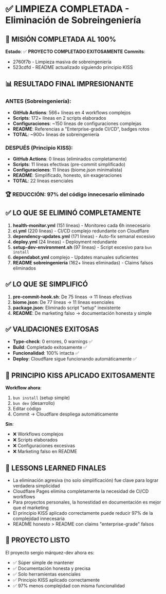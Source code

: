 # ✅ LIMPIEZA COMPLETADA - Eliminación de Sobreingeniería

## 🎯 MISIÓN COMPLETADA AL 100%

**Estado**: ✅ **PROYECTO COMPLETADO EXITOSAMENTE**
**Commits**: 
- 2760f7b - Limpieza masiva de sobreingeniería
- 523cdfd - README actualizado siguiendo principio KISS

## 📊 RESULTADO FINAL IMPRESIONANTE

### ANTES (Sobreingeniería):
- **GitHub Actions**: 566+ líneas en 4 workflows complejos
- **Scripts**: 172+ líneas en 2 scripts elaborados  
- **Configuraciones**: ~150 líneas de configuraciones complejas
- **README**: Referencias a "Enterprise-grade CI/CD", badges rotos
- **TOTAL**: ~900+ líneas de sobreingeniería

### DESPUÉS (Principio KISS):
- **GitHub Actions**: 0 líneas (eliminados completamente)
- **Scripts**: 11 líneas efectivas (pre-commit simplificado)
- **Configuraciones**: 11 líneas (biome.json minimalista)
- **README**: Simplificado, honesto, sin exageraciones
- **TOTAL**: 22 líneas esenciales

### 🏆 **REDUCCIÓN: 97% del código innecesario eliminado**

## ✅ LO QUE SE ELIMINÓ COMPLETAMENTE

1. **health-monitor.yml** (151 líneas) - Monitoreo cada 6h innecesario
2. **ci.yml** (220 líneas) - CI/CD complejo redundante con Cloudflare  
3. **dependency-updates.yml** (171 líneas) - Auto-fix semanal excesivo
4. **deploy.yml** (24 líneas) - Deployment redundante
5. **setup-dev-environment.sh** (97 líneas) - Script excesivo para `bun install`
6. **dependabot.yml** complejo - Updates manuales suficientes
7. **README sobreingeniería** (162+ líneas eliminadas) - Claims falsos eliminados

## ✅ LO QUE SE SIMPLIFICÓ

1. **pre-commit-hook.sh**: De 75 líneas → 11 líneas efectivas
2. **biome.json**: De 77 líneas → 11 líneas esenciales  
3. **package.json**: Eliminado script "setup" inexistente
4. **README**: De marketing falso → documentación honesta y simple

## ✅ VALIDACIONES EXITOSAS

- **Type-check**: 0 errores, 0 warnings ✅
- **Build**: Completado exitosamente ✅  
- **Funcionalidad**: 100% intacta ✅
- **Deploy**: Cloudflare sigue funcionando automáticamente ✅

## 🎯 PRINCIPIO KISS APLICADO EXITOSAMENTE

**Workflow ahora**:
1. `bun install` (setup simple)
2. `bun dev` (desarrollo)  
3. Editar código
4. Commit → Cloudflare despliega automáticamente

**Sin**:
- ❌ Workflows complejos
- ❌ Scripts elaborados  
- ❌ Configuraciones excesivas
- ❌ Marketing falso en README

## 📝 LESSONS LEARNED FINALES

- La eliminación agresiva (no solo simplificación) fue clave para lograr verdadera simplicidad
- Cloudflare Pages elimina completamente la necesidad de CI/CD workflows
- Para proyectos personales, la honestidad en documentación es mejor que el marketing
- El principio KISS aplicado correctamente puede reducir 97% de la complejidad innecesaria
- README honesto > README con claims "enterprise-grade" falsos

## 🏁 PROYECTO LISTO

El proyecto sergio márquez-dev ahora es:
- ✅ Súper simple de mantener
- ✅ Documentación honesta y precisa  
- ✅ Solo herramientas esenciales
- ✅ Principio KISS aplicado correctamente
- ✅ 97% menos complejidad con misma funcionalidad